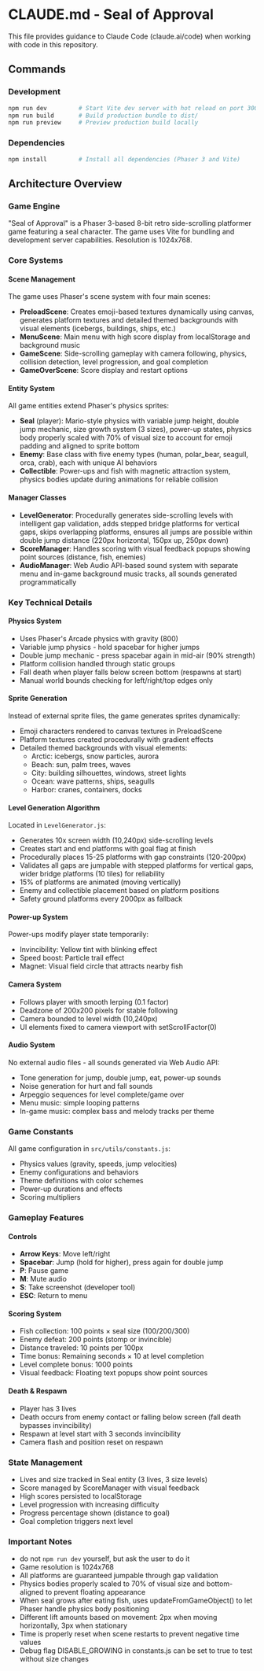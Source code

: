# CLAUDE.md - Seal of Approval

This file provides guidance to Claude Code (claude.ai/code) when working with code in this repository.

## Commands

### Development
```bash
npm run dev         # Start Vite dev server with hot reload on port 3000
npm run build       # Build production bundle to dist/
npm run preview     # Preview production build locally
```

### Dependencies
```bash
npm install         # Install all dependencies (Phaser 3 and Vite)
```

## Architecture Overview

### Game Engine
"Seal of Approval" is a Phaser 3-based 8-bit retro side-scrolling platformer game featuring a seal character. The game uses Vite for bundling and development server capabilities. Resolution is 1024x768.

### Core Systems

#### Scene Management
The game uses Phaser's scene system with four main scenes:
- **PreloadScene**: Creates emoji-based textures dynamically using canvas, generates platform textures and detailed themed backgrounds with visual elements (icebergs, buildings, ships, etc.)
- **MenuScene**: Main menu with high score display from localStorage and background music
- **GameScene**: Side-scrolling gameplay with camera following, physics, collision detection, level progression, and goal completion
- **GameOverScene**: Score display and restart options

#### Entity System
All game entities extend Phaser's physics sprites:
- **Seal** (player): Mario-style physics with variable jump height, double jump mechanic, size growth system (3 sizes), power-up states, physics body properly scaled with 70% of visual size to account for emoji padding and aligned to sprite bottom
- **Enemy**: Base class with five enemy types (human, polar_bear, seagull, orca, crab), each with unique AI behaviors
- **Collectible**: Power-ups and fish with magnetic attraction system, physics bodies update during animations for reliable collision

#### Manager Classes
- **LevelGenerator**: Procedurally generates side-scrolling levels with intelligent gap validation, adds stepped bridge platforms for vertical gaps, skips overlapping platforms, ensures all jumps are possible within double jump distance (220px horizontal, 150px up, 250px down)
- **ScoreManager**: Handles scoring with visual feedback popups showing point sources (distance, fish, enemies)
- **AudioManager**: Web Audio API-based sound system with separate menu and in-game background music tracks, all sounds generated programmatically

### Key Technical Details

#### Physics System
- Uses Phaser's Arcade physics with gravity (800)
- Variable jump physics - hold spacebar for higher jumps
- Double jump mechanic - press spacebar again in mid-air (90% strength)
- Platform collision handled through static groups
- Fall death when player falls below screen bottom (respawns at start)
- Manual world bounds checking for left/right/top edges only

#### Sprite Generation
Instead of external sprite files, the game generates sprites dynamically:
- Emoji characters rendered to canvas textures in PreloadScene
- Platform textures created procedurally with gradient effects
- Detailed themed backgrounds with visual elements:
  - Arctic: icebergs, snow particles, aurora
  - Beach: sun, palm trees, waves
  - City: building silhouettes, windows, street lights
  - Ocean: wave patterns, ships, seagulls
  - Harbor: cranes, containers, docks

#### Level Generation Algorithm
Located in `LevelGenerator.js`:
- Generates 10x screen width (10,240px) side-scrolling levels
- Creates start and end platforms with goal flag at finish
- Procedurally places 15-25 platforms with gap constraints (120-200px)
- Validates all gaps are jumpable with stepped platforms for vertical gaps, wider bridge platforms (10 tiles) for reliability
- 15% of platforms are animated (moving vertically)
- Enemy and collectible placement based on platform positions
- Safety ground platforms every 2000px as fallback

#### Power-up System
Power-ups modify player state temporarily:
- Invincibility: Yellow tint with blinking effect
- Speed boost: Particle trail effect
- Magnet: Visual field circle that attracts nearby fish

#### Camera System
- Follows player with smooth lerping (0.1 factor)
- Deadzone of 200x200 pixels for stable following
- Camera bounded to level width (10,240px)
- UI elements fixed to camera viewport with setScrollFactor(0)

#### Audio System
No external audio files - all sounds generated via Web Audio API:
- Tone generation for jump, double jump, eat, power-up sounds
- Noise generation for hurt and fall sounds
- Arpeggio sequences for level complete/game over
- Menu music: simple looping patterns
- In-game music: complex bass and melody tracks per theme

### Game Constants
All game configuration in `src/utils/constants.js`:
- Physics values (gravity, speeds, jump velocities)
- Enemy configurations and behaviors
- Theme definitions with color schemes
- Power-up durations and effects
- Scoring multipliers

### Gameplay Features

#### Controls
- **Arrow Keys**: Move left/right
- **Spacebar**: Jump (hold for higher), press again for double jump
- **P**: Pause game
- **M**: Mute audio
- **S**: Take screenshot (developer tool)
- **ESC**: Return to menu

#### Scoring System
- Fish collection: 100 points × seal size (100/200/300)
- Enemy defeat: 200 points (stomp or invincible)
- Distance traveled: 10 points per 100px
- Time bonus: Remaining seconds × 10 at level completion
- Level complete bonus: 1000 points
- Visual feedback: Floating text popups show point sources

#### Death & Respawn
- Player has 3 lives
- Death occurs from enemy contact or falling below screen (fall death bypasses invincibility)
- Respawn at level start with 3 seconds invincibility
- Camera flash and position reset on respawn

### State Management
- Lives and size tracked in Seal entity (3 lives, 3 size levels)
- Score managed by ScoreManager with visual feedback
- High scores persisted to localStorage
- Level progression with increasing difficulty
- Progress percentage shown (distance to goal)
- Goal completion triggers next level

### Important Notes
- do not `npm run dev` yourself, but ask the user to do it
- Game resolution is 1024x768
- All platforms are guaranteed jumpable through gap validation
- Physics bodies properly scaled to 70% of visual size and bottom-aligned to prevent floating appearance
- When seal grows after eating fish, uses updateFromGameObject() to let Phaser handle physics body positioning
- Different lift amounts based on movement: 2px when moving horizontally, 3px when stationary
- Time is properly reset when scene restarts to prevent negative time values
- Debug flag DISABLE_GROWING in constants.js can be set to true to test without size changes